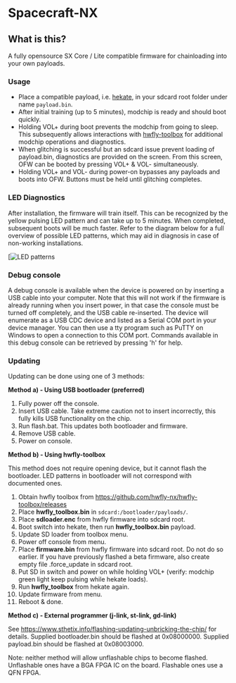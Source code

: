 # Spacecraft-NX

## What is this?
A fully opensource SX Core / Lite compatible firmware for chainloading into your own payloads.


### Usage
* Place a compatible payload, i.e. [hekate](https://github.com/CTCaer/hekate/releases), in your sdcard root folder under name `payload.bin`.
* After initial training (up to 5 minutes), modchip is ready and should boot quickly.
* Holding VOL+ during boot prevents the modchip from going to sleep. This subsequently allows interactions with [hwfly-toolbox](https://github.com/hwfly-nx/hwfly-toolbox) for additional modchip operations and diagnostics.
* When glitching is successful but an sdcard issue prevent loading of payload.bin, diagnostics are provided on the screen. From this screen, OFW can be booted by pressing VOL+ & VOL- simultaneously.
* Holding VOL+ and VOL- during power-on bypasses any payloads and boots into OFW. Buttons must be held until glitching completes.


### LED Diagnostics
After installation, the firmware will train itself. This can be recognized by the yellow pulsing LED pattern and can take up to 5 minutes.
When completed, subsequent boots will be much faster. Refer to the diagram below for a full overview of possible LED patterns, which may aid in diagnosis in case of non-working installations.

[![LED patterns](https://i.imgur.com/nHYnBfu.gif)


### Debug console
A debug console is available when the device is powered on by inserting a USB cable into your computer. Note that this will not work if the firmware is already running when you insert power, in that case the console must be turned off completely, and the USB cable re-inserted.
The device will enumerate as a USB CDC device and listed as a Serial COM port in your device manager. You can then use a tty program such as PuTTY on Windows to open a connection to this COM port. Commands available in this debug console can be retrieved by pressing 'h' for help.


### Updating
Updating can be done using one of 3 methods:

**Method a) - Using USB bootloader (preferred)**
 1. Fully power off the console.
 2. Insert USB cable. Take extreme caution not to insert incorrectly, this fully kills USB functionality on the chip.
 3. Run flash.bat. This updates both bootloader and firmware.
 4. Remove USB cable.
 5. Power on console.

**Method b) - Using hwfly-toolbox**

This method does not require opening device, but it cannot flash the bootloader.
LED patterns in bootloader will not correspond with documented ones.

 1. Obtain hwfly toolbox from https://github.com/hwfly-nx/hwfly-toolbox/releases
 2. Place **hwfly_toolbox.bin** in `sdcard:/bootloader/payloads/`.
 3. Place **sdloader.enc** from hwfly firmware into sdcard root.
 4. Boot switch into hekate, then run **hwfly_toolbox.bin** payload.
 6. Update SD loader from toolbox menu.
 7. Power off console from menu.
 8. Place **firmware.bin** from hwfly firmware into sdcard root. Do not do so earlier.
    If you have previously flashed a beta firmware, also create empty file .force_update in sdcard root.
 8. Put SD in switch and power on while holding VOL+ (verify: modchip green light keep pulsing while hekate loads).
 7. Run **hwfly_toolbox** from hekate again.
 9. Update firmware from menu.
 10. Reboot & done.

**Method c) - External programmer (j-link, st-link, gd-link)**

See https://www.sthetix.info/flashing-updating-unbricking-the-chip/ for details.
Supplied bootloader.bin should be flashed at 0x08000000.
Supplied payload.bin should be flashed at 0x08003000.
 
Note: neither method will allow unflashable chips to become flashed. Unflashable ones have a BGA FPGA IC on the board. Flashable ones use a QFN FPGA.
